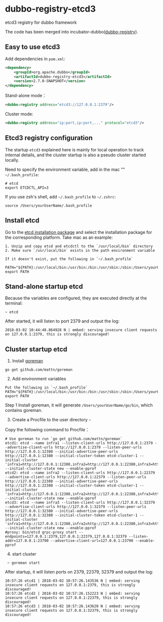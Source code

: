 # dubbo-registry-etcd3
etcd3 registry for dubbo framework

The code has been merged into incubator-dubbo([dubbo-registry](https://github.com/apache/incubator-dubbo/tree/master/dubbo-registry)).

## Easy to use etcd3

Add dependencies in `pom.xml`:
```xml
<dependency>
    <groupId>org.apache.dubbo</groupId>
    <artifactId>dubbo-registry-etcd3</artifactId>
    <version>2.7.0-SNAPSHOT</version>
</dependency>
```

Stand-alone mode：
```xml
<dubbo:registry address="etcd3://127.0.0.1:2379"/>
```

Cluster mode:
```xml
<dubbo:registry address="ip:port,ip:port,..." protocol="etcd3"/>
```

## Etcd3 registry configuration

The startup `etcd3` explained here is mainly for local operation to track internal details, and the cluster startup is also a pseudo cluster started locally.

Need to specify the environment variable, add in the mac "" `~/.bash_profile`:

```shell
# etcd
export ETCDCTL_API=3
```

If you use zsh's shell, add `~/.bash_profile` to `~/.zshrc`:

```shell
source /Users/yourUserName/.bash_profile
```

## Install etcd

Go to the [etcd installation package](https://github.com/etcd-io/etcd/releases) and select the installation package for the corresponding platform. Take mac as an example:
``` shell
1. Unzip and copy etcd and etcdctl to the `/usr/local/bin` directory
2. Make sure `/usr/local/bin` exists in the path environment variable

If it doesn't exist, put the following in `~/.bash_profile`

PATH="${PATH}:/usr/local/bin:/usr/bin:/bin:/usr/sbin:/sbin:/Users/yourUserName/go/bin"
export PATH

```


## Stand-alone startup etcd

Because the variables are configured, they are executed directly at the terminal:

```
~ etcd
```

After started, it will listen to port 2379 and output the log:

```
2018-03-02 10:44:48.864928 N | embed: serving insecure client requests on 127.0.0.1:2379, this is strongly discouraged!
```

## Cluster startup etcd

1. Install [goreman](https://github.com/mattn/goreman)

```shell
go get github.com/mattn/goreman
```

2. Add environment variables

``` shell
Put the following in `~/.bash_profile`
PATH="${PATH}:/usr/local/bin:/usr/bin:/bin:/usr/sbin:/sbin:/Users/yourUserName/go/bin"
export PATH
```

Step 1 Install goreman, it will generate `/Users/yourUserName/go/bin`, which contains goreman.


3. Create a Procfile to the user directory `~`

Copy the following command to Procfile：
````
# Use goreman to run `go get github.com/mattn/goreman`
etcd1: etcd --name infra1 --listen-client-urls http://127.0.0.1:2379 --advertise-client-urls http://127.0.0.1:2379 --listen-peer-urls http://127.0.0.1:12380 --initial-advertise-peer-urls http://127.0.0.1:12380 --initial-cluster-token etcd-cluster-1 --initial-cluster 'infra1=http://127.0.0.1:12380,infra2=http://127.0.0.1:22380,infra3=http://127.0.0.1:32380' --initial-cluster-state new --enable-pprof
etcd2: etcd --name infra2 --listen-client-urls http://127.0.0.1:22379 --advertise-client-urls http://127.0.0.1:22379 --listen-peer-urls http://127.0.0.1:22380 --initial-advertise-peer-urls http://127.0.0.1:22380 --initial-cluster-token etcd-cluster-1 --initial-cluster 'infra1=http://127.0.0.1:12380,infra2=http://127.0.0.1:22380,infra3=http://127.0.0.1:32380' --initial-cluster-state new --enable-pprof
etcd3: etcd --name infra3 --listen-client-urls http://127.0.0.1:32379 --advertise-client-urls http://127.0.0.1:32379 --listen-peer-urls http://127.0.0.1:32380 --initial-advertise-peer-urls http://127.0.0.1:32380 --initial-cluster-token etcd-cluster-1 --initial-cluster 'infra1=http://127.0.0.1:12380,infra2=http://127.0.0.1:22380,infra3=http://127.0.0.1:32380' --initial-cluster-state new --enable-pprof
#proxy: bin/etcd grpc-proxy start --endpoints=127.0.0.1:2379,127.0.0.1:22379,127.0.0.1:32379 --listen-addr=127.0.0.1:23790 --advertise-client-url=127.0.0.1:23790 --enable-pprof
````

4. start cluster

```shell
 ~ goreman start
```

After startup, it will listen ports on 2379, 22379, 32379 and output the log:

```
10:57:26 etcd1 | 2018-03-02 10:57:26.143536 N | embed: serving insecure client requests on 127.0.0.1:2379, this is strongly discouraged!
10:57:26 etcd2 | 2018-03-02 10:57:26.152223 N | embed: serving insecure client requests on 127.0.0.1:22379, this is strongly discouraged!
10:57:26 etcd3 | 2018-03-02 10:57:26.143620 N | embed: serving insecure client requests on 127.0.0.1:32379, this is strongly discouraged!
```
